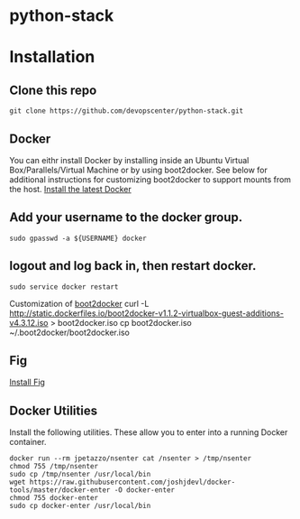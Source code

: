 python-stack
============

# Installation

## Clone this repo
    git clone https://github.com/devopscenter/python-stack.git

## Docker


You can eithr install Docker by installing inside an Ubuntu Virtual Box/Parallels/Virtual Machine or by using boot2docker.
See below for additional instructions for customizing boot2docker to support mounts from the host.
[Install the latest Docker](http://docs.docker.com/installation/)

## Add your username to the docker group.

    sudo gpasswd -a ${USERNAME} docker

## logout and log back in, then restart docker.

    sudo service docker restart


Customization of [boot2docker](https://medium.com/boot2docker-lightweight-linux-for-docker/boot2docker-together-with-virtualbox-guest-additions-da1e3ab2465c)
    curl -L http://static.dockerfiles.io/boot2docker-v1.1.2-virtualbox-guest-additions-v4.3.12.iso > boot2docker.iso
    cp boot2docker.iso ~/.boot2docker/boot2docker.iso

## Fig

[Install Fig](http://www.fig.sh/install.html)

## Docker Utilities

Install the following utilities. These allow you to enter into a running Docker container.


    docker run --rm jpetazzo/nsenter cat /nsenter > /tmp/nsenter
    chmod 755 /tmp/nsenter
    sudo cp /tmp/nsenter /usr/local/bin
    wget https://raw.githubusercontent.com/joshjdevl/docker-tools/master/docker-enter -O docker-enter
    chmod 755 docker-enter
    sudo cp docker-enter /usr/local/bin

